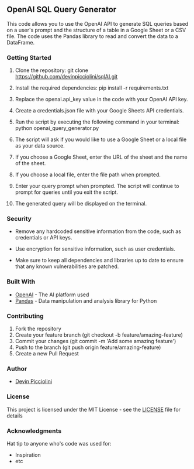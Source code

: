 ## OpenAI SQL Query Generator

This code allows you to use the OpenAI API to generate SQL queries based on a user's prompt and the structure of a table in a Google Sheet or a CSV file. The code uses the Pandas library to read and convert the data to a DataFrame.

### Getting Started

1. Clone the repository:
git clone https://github.com/devinpicciolini/sqlAI.git

2. Install the required dependencies:
pip install -r requirements.txt

3. Replace the openai.api_key value in the code with your OpenAI API key.

4. Create a credentials.json file with your Google Sheets API credentials.

5. Run the script by executing the following command in your terminal:
python openai_query_generator.py

6. The script will ask if you would like to use a Google Sheet or a local file as your data source.

7. If you choose a Google Sheet, enter the URL of the sheet and the name of the sheet.

8. If you choose a local file, enter the file path when prompted.

9. Enter your query prompt when prompted. The script will continue to prompt for queries until you exit the script.

10. The generated query will be displayed on the terminal.

### Security

- Remove any hardcoded sensitive information from the code, such as credentials or API keys.

- Use encryption for sensitive information, such as user credentials.

- Make sure to keep all dependencies and libraries up to date to ensure that any known vulnerabilities are patched.

### Built With

- [OpenAI](https://openai.com/) - The AI platform used
- [Pandas](https://pandas.pydata.org/) - Data manipulation and analysis library for Python

### Contributing

1. Fork the repository
2. Create your feature branch (git checkout -b feature/amazing-feature)
3. Commit your changes (git commit -m 'Add some amazing feature')
4. Push to the branch (git push origin feature/amazing-feature)
5. Create a new Pull Request

### Author

- [Devin Picciolini](https://github.com/devinpicciolini)

### License

This project is licensed under the MIT License - see the [LICENSE](LICENSE) file for details

### Acknowledgments

Hat tip to anyone who's code was used for:
- Inspiration
- etc
